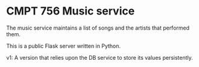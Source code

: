 # CMPT 756 Music service

The music service maintains a list of songs and the artists that performed
them.

This is a public Flask server written in Python.

v1: A version that relies upon the DB service to store its
  values persistently.
